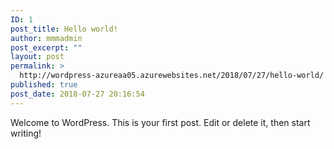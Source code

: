 ```yaml
---
ID: 1
post_title: Hello world!
author: mmmadmin
post_excerpt: ""
layout: post
permalink: >
  http://wordpress-azureaa05.azurewebsites.net/2018/07/27/hello-world/
published: true
post_date: 2018-07-27 20:16:54
---
```

Welcome to WordPress. This is your first post. Edit or delete it, then start writing!